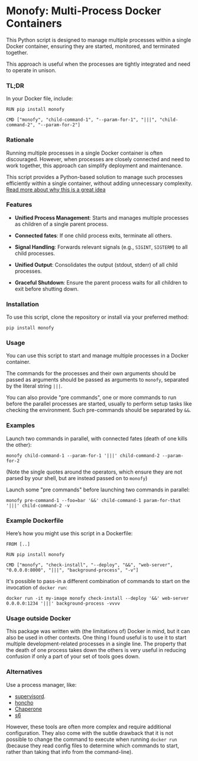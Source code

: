 # Monofy: Multi-Process Docker Containers

This Python script is designed to manage multiple processes within a single Docker
container, ensuring they are started, monitored, and terminated together.

This approach is useful when the processes are tightly integrated and need to operate
in unison.

### TL;DR

In your Docker file, include:

```
RUN pip install monofy

CMD ["monofy", "child-command-1", "--param-for-1", "|||", "child-command-2", "--param-for-2"]
```

### Rationale

Running multiple processes in a single Docker container is often discouraged.
However, when processes are closely connected and need to work together, this
approach can simplify deployment and maintenance.

This script provides a Python-based solution to manage such processes efficiently
within a single container, without adding unnecessary complexity. [Read more about
why this is a great idea](https://www.bugsink.com/multi-process-docker-images/)

### Features

* **Unified Process Management**: Starts and manages multiple processes as children
  of a single parent process.

* **Connected fates**: If one child process exits, terminate all others.

* **Signal Handling**: Forwards relevant signals (e.g., `SIGINT`, `SIGTERM`) to all
  child processes.

* **Unified Output**: Consolidates the output (stdout, stderr) of all child
  processes.

* **Graceful Shutdown**: Ensure the parent process waits for all children to exit
  before shutting down.

### Installation

To use this script, clone the repository or install via your preferred method:

```
pip install monofy
```

### Usage

You can use this script to start and manage multiple processes in a Docker container.

The commands for the processes and their own arguments should be passed as arguments 
should be passed as arguments to `monofy`, separated by the literal string `|||`.

You can also provide "pre commands", one or more commands to run before the parallel
processes are started, usually to perform setup tasks like checking the environment.
Such pre-commands should be separated by `&&`.

### Examples

Launch two commands in parallel, with connected fates (death of one kills the other):

```
monofy child-command-1 --param-for-1 '|||' child-command-2 --param-for-2
```

(Note the single quotes around the operators, which ensure they are not parsed by
your shell, but are instead passed on to `monofy`)

Launch some "pre commands" before launching two commands in parallel:

```
monofy pre-command-1 --foo=bar '&&' child-command-1 param-for-that '|||' child-command-2 -v
```

### Example Dockerfile

Here’s how you might use this script in a Dockerfile:

```
FROM [..]

RUN pip install monofy

CMD ["monofy", "check-install", "--deploy", "&&", "web-server", "0.0.0.0:8000", "|||", "background-process", "-v"]
```

It's possible to pass-in a different combination of commands to start on the invocation of `docker run`:

```
docker run -it my-image monofy check-install --deploy '&&' web-server 0.0.0.0:1234 '|||' background-process -vvvv
```

### Usage outside Docker

This package was written with (the limitations of) Docker in mind, but it can also be
used in other contexts. One thing I found useful is to use it to start multiple
development-related processes in a single line. The property that the death of one
process takes down the others is very useful in reducing confusion if only a part of
your set of tools goes down. 

### Alternatives

Use a process manager, like:

* [supervisord](https://docs.docker.com/engine/containers/multi-service_container/#use-a-process-manager). 
* [honcho](https://honcho.readthedocs.io/en/latest/)
* [Chaperone](http://chaperone.io/)
* [s6](http://skarnet.org/software/s6/overview.html)

However, these tools are often more complex and require additional configuration. They also come with the subtle
drawback that it is not possible to change the command to execute when running `docker run` (because they read config
files to determine which commands to start, rather than taking that info from the command-line).

